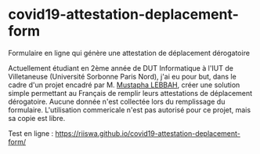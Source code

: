 # covid19-attestation-deplacement-form
Formulaire en ligne qui génère une attestation de déplacement dérogatoire

Actuellement étudiant en 2ème année de DUT Informatique à l'IUT de Villetaneuse (Université Sorbonne Paris Nord), j'ai eu pour but, dans le cadre d'un projet encadré par M. [Mustapha LEBBAH](https://sites.google.com/site/lebbah/), créer une solution simple permettant au Français de remplir leurs attestations de déplacement dérogatoire. Aucune donnée n'est collectée lors du remplissage du formulaire. L'utilisation commericale n'est pas autorisé pour ce projet, mais sa copie est libre.

Test en ligne : https://riiswa.github.io/covid19-attestation-deplacement-form/
